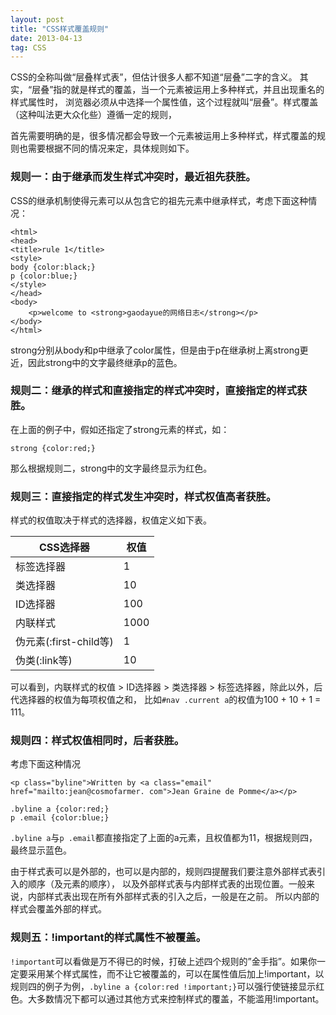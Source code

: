 ```yaml
---
layout: post
title: "CSS样式覆盖规则"
date: 2013-04-13
tag: CSS
---
```




CSS的全称叫做“层叠样式表”，但估计很多人都不知道“层叠”二字的含义。
其实，“层叠”指的就是样式的覆盖，当一个元素被运用上多种样式，并且出现重名的样式属性时，
浏览器必须从中选择一个属性值，这个过程就叫“层叠”。样式覆盖（这种叫法更大众化些）遵循一定的规则，

首先需要明确的是，很多情况都会导致一个元素被运用上多种样式，样式覆盖的规则也需要根据不同的情况来定，具体规则如下。

### 规则一：由于继承而发生样式冲突时，最近祖先获胜。

CSS的继承机制使得元素可以从包含它的祖先元素中继承样式，考虑下面这种情况：


    <html>
    <head>
    <title>rule 1</title>
    <style>
    body {color:black;}
    p {color:blue;}
    </style>
    </head>
    <body>
        <p>welcome to <strong>gaodayue的网络日志</strong></p>
    </body>
    </html>

strong分别从body和p中继承了color属性，但是由于p在继承树上离strong更近，因此strong中的文字最终继承p的蓝色。

<!-- more -->

### 规则二：继承的样式和直接指定的样式冲突时，直接指定的样式获胜。

在上面的例子中，假如还指定了strong元素的样式，如：

    strong {color:red;}

那么根据规则二，strong中的文字最终显示为红色。

### 规则三：直接指定的样式发生冲突时，样式权值高者获胜。

样式的权值取决于样式的选择器，权值定义如下表。

|CSS选择器|权值|
|--------|----|
|标签选择器|1|
|类选择器|10|
|ID选择器|100|
|内联样式|1000|
|伪元素(:first-child等)|1|
|伪类(:link等)|10|

可以看到，内联样式的权值 > ID选择器 > 类选择器 > 标签选择器，除此以外，后代选择器的权值为每项权值之和，
比如`#nav .current a`的权值为100 + 10 + 1 = 111。

### 规则四：样式权值相同时，后者获胜。

考虑下面这种情况


    <p class="byline">Written by <a class="email" href="mailto:jean@cosmofarmer. com">Jean Graine de Pomme</a></p>

    .byline a {color:red;}
    p .email {color:blue;}

`.byline a`与`p .email`都直接指定了上面的a元素，且权值都为11，根据规则四，最终显示蓝色。

由于样式表可以是外部的，也可以是内部的，规则四提醒我们要注意外部样式表引入的顺序（及<link>元素的顺序），
以及外部样式表与内部样式表的出现位置。一般来说，内部样式表出现在所有外部样式表的引入之后，一般是在</head>之前。
所以内部的样式会覆盖外部的样式。

### 规则五：!important的样式属性不被覆盖。

`!important`可以看做是万不得已的时候，打破上述四个规则的”金手指”。如果你一定要采用某个样式属性，而不让它被覆盖的，可以在属性值后加上!important，以规则四的例子为例，`.byline a {color:red !important;}`可以强行使链接显示红色。大多数情况下都可以通过其他方式来控制样式的覆盖，不能滥用!important。

